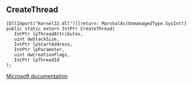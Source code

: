 ## CreateThread

```
[DllImport("Kernel32.dll")][return: MarshalAs(UnmanagedType.SysInt)]
public static extern IntPtr CreateThread(
   IntPtr lpThreadAttributes,
   uint dwStackSize,
   IntPtr lpStartAddress,
   IntPtr lpParameter,
   uint dwCreationFlags,
   IntPtr lpThreadId
);
```

[Microsoft documentation](https://docs.microsoft.com/en-us/windows/win32/api/processthreadsapi/nf-processthreadsapi-createthread)
